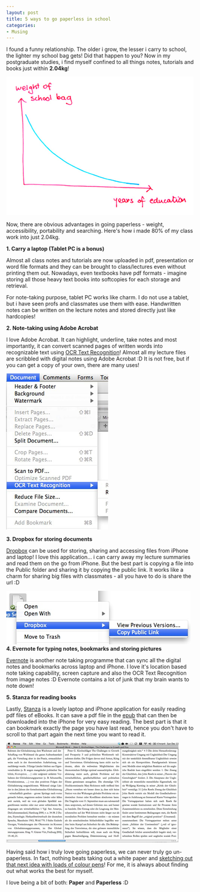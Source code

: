 ```yaml
---
layout: post
title: 5 ways to go paperless in school
categories:
- Musing
---
```


I found a funny relationship. The older i grow, the lesser i carry to school, the lighter my school bag gets! Did that happen to you? Now in my postgraduate studies, i find myself confined to all things notes, tutorials and books just within **2.04kg**!

![](/img/paperless-graph.jpg)

Now, there are obvious advantages in going paperless - weight, accessibility, portability and searching. Here's how i made 80% of my class work into just 2.04kg.

**1. Carry a laptop (Tablet PC is a bonus)**

Almost all class notes and tutorials are now uploaded in pdf, presentation or word file formats and they can be brought to class/lectures even without printing them out. Nowadays, even textbooks have pdf formats - imagine storing all those heavy text books into softcopies for each storage and retrieval.

For note-taking purpose, tablet PC works like charm. I do not use a tablet, but i have seen profs and classmates use them with ease. Handwritten notes can be written on the lecture notes and stored directly just like hardcopies!

**2. Note-taking using Adobe Acrobat**

I love Adobe Acrobat. It can highlight, underline, take notes and most importantly, it can convert scanned pages of written words into recognizable text using [OCR Text Recognition](http://en.wikipedia.org/wiki/Optical_character_recognition)! Almost all my lecture files are scribbled with digital notes using Adobe Acrobat :D It is not free, but if you can get a copy of your own, there are many uses!

![](/img/ocrAcrobat.jpg)

**3. Dropbox for storing documents**

[Dropbox](https://www.dropbox.com) can be used for storing, sharing and accessing files from iPhone and laptop! I love this application... i can carry away my lecture summaries and read them on the go from iPhone. But the best part is copying a file into the Public folder and sharing it by copying the public link. It works like a charm for sharing big files with classmates - all you have to do is share the url :D

![dropbox-url](/img/dropbox-url.jpg "dropbox-url") **4. Evernote for typing notes, bookmarks and storing pictures**

[Evernote](http://www.evernote.com/) is another note taking programme that can sync all the digital notes and bookmarks across laptop and iPhone. I love it's location based note taking capability, screen capture and also the OCR Text Recognition from image notes :D Evernote contains a lot of junk that my brain wants to note down!

**5. Stanza for reading books**

Lastly, [Stanza](http://www.lexcycle.com/) is a lovely laptop and iPhone application for easily reading pdf files of eBooks. It can save a pdf file in the [epub](http://en.wikipedia.org/wiki/EPUB) that can then be downloaded into the iPhone for very easy reading. The best part is that it can bookmark exactly the page you have last read, hence you don't have to scroll to that part again the next time you want to read it.

![](/img/epub-format.jpg)

Having said how i truly love going paperless, we can never truly go un-paperless. In fact, nothing beats taking out a white paper and [sketching out that next idea with loads of colour pens](/stationery/)! For me, it is always about finding out what works the best for myself.

I love being a bit of both: **Paper** and **Paperless** :D
